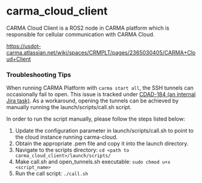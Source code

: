# carma_cloud_client
CARMA Cloud Client is a ROS2 node in CARMA platform which is responsible for cellular communication with CARMA Cloud.

https://usdot-carma.atlassian.net/wiki/spaces/CRMPLT/pages/2365030405/CARMA+Cloud+Client


### Troubleshooting Tips
When running CARMA Platform with `carma start all`, the SSH tunnels can occasionally fail to open. This issue is tracked under [CDAD-184 (an internal Jira task)](https://usdot-carma.atlassian.net/browse/CDAD-184).
As a workaround, opening the tunnels can be achieved by manually running the launch/scripts/call.sh script. 

In order to run the script manually, please follow the steps listed below:

1. Update the configuration parameter in launch/scripts/call.sh to point to the cloud instance running carma-cloud.
2. Obtain the appropriate .pem file and copy it into the launch directory.
3. Navigate to the scripts directory: `cd <path to carma_cloud_client>/launch/scripts/`
3. Make call.sh and open_tunnels.sh executable: `sudo chmod u+x <script_name>`
4. Run the call script: `./call.sh`

